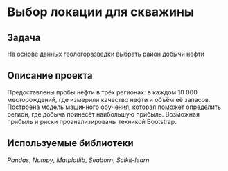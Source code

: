# Выбор локации для скважины
## Задача
На основе данных геологоразведки выбрать район добычи нефти
## Описание проекта
Предоставлены пробы нефти в трёх регионах: в каждом 10 000 месторождений, где измерили качество нефти и объём её запасов. Построена модель машинного обучения, которая поможет определить регион, где добыча принесёт наибольшую прибыль. Возможная прибыль и риски проанализированы техникой Bootstrap.
## Используемые библиотеки
*Pandas*, *Numpy*, *Matplotlib*, *Seaborn*, *Scikit-learn*

